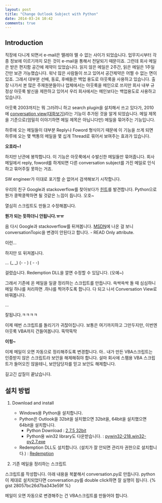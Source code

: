 ```yaml
---
layout: post
title: "Change Outlook Subject with Python"
date: 2014-03-24 10:42
comments: true
---
```


## Introduction
직장에 다니게 되면서 e-mail은 뗄레야 뗄 수 없는 사이가 되었습니다. 업무지시부터 각종 정보에 이르기까지 모든 것이 e-mail을 통해서 전달되기 때문이죠. 그런데 회사 메일은 받은 편지함 공간에 제약이 있었습니다. 읽지 않은 메일은 2주간, 읽은 메일은 1주일간만 보관 가능했습니다. 워낙 많은 사람들이 쓰고 있어서 공간제약은 어쩔 수 없는 면이 있죠. 그래서 대부분 선배, 동료, 후배들은 백업 용도로 아웃룩을 사용하고 있습니다. 출장 나가서 본 많은 주재원분들이나 업체에서는 아웃룩을 메인으로 쓰지만 회사 내부 규정상 아웃룩 발신을 제한하고 있어서 우리 회사에서는 메인보다는 백업용도로 사용하고 있습니다.

아웃룩 2003까지는 뭐 그러려니 하고 search plugin을 설치해서 쓰고 있다가, 2010에 [conversation view(대화보기)](http://support.microsoft.com/kb/2274243/ko)라는 기능이 추가된 것을 알게 되었습니다. 메일 제목을 기준으로(엄밀히 이야기하면 메일 제목은 아닙니다만) 메일을 묶어주는 기능입니다.

하루에 오는 메일들이 대부분 Reply나 Foword 형식이기 때문에 이 기능을 쓰게 되면 하루에 오는 몇 백통의 메일을 몇 십개 Thread로 묶어서 보여주는 효과가 있습니다.

__오호라~!__

하지만 난관에 봉착합니다. 이 기능은 아웃룩에서 수발신한 메일들만 묶어줍니다. 회사메일에서 reply, foword를 하게되면 다른 conversation subject를 가진 메일로 인식하고 묶어주질 못하는 거죠.

SW engineer가 이대로 포기할 순 없어서 검색해보기 시작합니다.

우리의 친구 Google과 stackoverflow를 찾아보다가 [힌트][HINT]를 발견합니다.
Python으로 뭔가 쿵짝쿵짝하면 될 것같은 느낌이 듭니다. 오호~

열심히 스크립트도 만들고 수정해봅니다.

__뭔가 되는 듯하더니 안됩니다.ㅠㅠ__

음 다시 Google과 stackoverflow를 뒤져봅니다.
[MSDN]에 나온 걸 보니 conversationTopic을 변경이 안된다고 합니다. - READ Only attribute.

이런...

하지만 또 뒤져봅니다.

... (\_ \_) (- - ) ( - -)

걸렸습니다. Redemption DLL을 깔면 수정할 수 있답니다. (오예~)

그래서 기존에 온 메일을 일괄 정리하는 스크립트를 만듭니다. 쓱싹쓱싹 돌 때 심심하니 메일 하나를 처리하면 .하나를 찍어주도록 합니다.
다 되고 나서 Conversation View로 바꿔봅니다.

...

잘됩니다.ㅋㅋㅋㅋ

이제 매번 스크립트를 돌리기가 귀찮아집니다. 보통은 여기까지하고 그만두지만, 이번엔 아웃룩 VBA까지 건들여봅니다. 뚝딱뚝딱

__이힝~__

이제 메일이 오면 자동으로 정리해주도록 변경합니다. 아.. 내가 만든 VBA스크립트는 인증받지 않은 스크립트라 보안을 해제해줘야 합니다.
설마 회사에 스팸용 VBA 스크립트가 들어오진 않을테니, 보안담당자를 믿고 보안도 해제합니다.

길고긴 삽질이 끝났습니다.

## 설치 방법
1. Download and install
	* Windows용 Python을 설치합니다.
	* Python은 Outlook을 32bit을 설치했으면 32bit을, 64bit을 설치했으면 64bit을 설치합니다.
		* Python Download : [2.7.5 32bit](http://www.python.org/ftp/python/2.7.5/python-2.7.5.msi)
		* Python용 win32 library도 다운받습니다. : [pywin32-218.win32-py2.7.exe](http://sourceforge.net/projects/pywin32/files/pywin32/Build%20218/pywin32-218.win32-py2.7.exe/download)
	* Redemption DLL도 설치합니다. (설치가 잘 안되면 관리자 권한으로 설치합니다.) : [Redemption](http://www.dimastr.com/redemption/Redemption.zip)

2. 기존 메일을 정리하는 스크립트

스크립트를 작성합니다. 아래 내용을 복붙해서 conversation.py로 만듭니다.
python이 제대로 설치되었다면 conversation.py를 double click하면 잘 실행이 됩니다.
{% gist 28057bc26d7ba343e59f %}

메일이 오면 자동으로 변경해주는 건 VBA스크립트를 만들어야 합니다.

[MSDN]: http://msdn.microsoft.com/en-us/library/office/ff869318.aspx
[HINT]: http://stackoverflow.com/questions/1440233/possible-to-intercept-and-rewrite-email-on-outlook-client-side-using-ironpython

